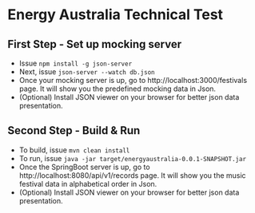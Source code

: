 # Energy Australia Technical Test

## First Step - Set up mocking server
* Issue `npm install -g json-server`
* Next, issue `json-server --watch db.json`
* Once your mocking server is up, go to http://localhost:3000/festivals page. It will show you the predefined mocking data in Json. 
* (Optional) Install JSON viewer on your browser for better json data presentation.  


## Second Step - Build & Run
* To build, issue `mvn clean install`
* To run, issue `java -jar target/energyaustralia-0.0.1-SNAPSHOT.jar`
* Once the SpringBoot server is up, go to http://localhost:8080/api/v1/records page. It will show you the music festival data in alphabetical order in Json.
* (Optional) Install JSON viewer on your browser for better json data presentation.
